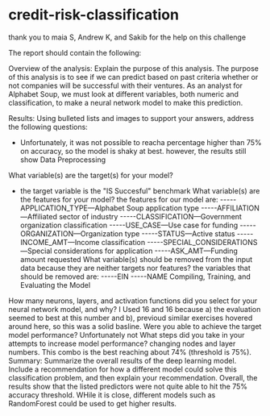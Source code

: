 # credit-risk-classification


thank you to maia S, Andrew K, and Sakib for the help on this challenge



The report should contain the following:

Overview of the analysis: Explain the purpose of this analysis.
The purpose of this analysis is to see if we can predict based on past criteria whether or not companies will be successful with their ventures. As an analyst for Alphabet Soup, we must look at different variables, both numeric and classification, to make a neural network model to make this prediction. 

Results: Using bulleted lists and images to support your answers, address the following questions:
 - Unfortunately, it was not possible to reacha  percentage higher than 75% on accuracy, so the model is shaky at best. however, the results still show 
Data Preprocessing

What variable(s) are the target(s) for your model?
- the target variable is the "IS Succesful" benchmark
What variable(s) are the features for your model?
the features for our model are:
-----APPLICATION_TYPE—Alphabet Soup application type
-----AFFILIATION—Affiliated sector of industry
-----CLASSIFICATION—Government organization classification
-----USE_CASE—Use case for funding
-----ORGANIZATION—Organization type
-----STATUS—Active status
-----INCOME_AMT—Income classification
-----SPECIAL_CONSIDERATIONS—Special considerations for application
-----ASK_AMT—Funding amount requested
What variable(s) should be removed from the input data because they are neither targets nor features?
the variables that should be removed are:
-----EIN
-----NAME
Compiling, Training, and Evaluating the Model

How many neurons, layers, and activation functions did you select for your neural network model, and why?
I Used 16 and 16 because a) the evaluation seemed to best at this number and b), previoud similar exercises hovered around here, so this was a solid basline.
Were you able to achieve the target model performance?
Unfortunately not
What steps did you take in your attempts to increase model performance?
changing nodes and layer numbers. This combo is the best reaching about 74% (threshold is 75%).
Summary: Summarize the overall results of the deep learning model. Include a recommendation for how a different model could solve this classification problem, and then explain your recommendation.
Overall, the results show that the listed predictors were not quite able to hit the 75% accuracy threshold. WHile it is close, different models such as RandomForest could be used to get higher results.
